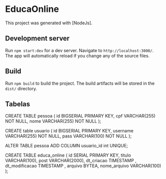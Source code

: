 # EducaOnline

This project was generated with [NodeJs].

## Development server

Run `npm start:dev` for a dev server. Navigate to `http://localhost:3000/`. The app will automatically reload if you change any of the source files.

## Build

Run `npm build` to build the project. The build artifacts will be stored in the `dist/` directory.

## Tabelas

CREATE TABLE pessoa (
id BIGSERIAL PRIMARY KEY,
cpf VARCHAR(255) NOT NULL,
nome VARCHAR(255) NOT NULL
);

CREATE table usuario (
id BIGSERIAL PRIMARY KEY,
username VARCHAR(255) NOT NULL,
pass VARCHAR(100) NOT NULL
);

ALTER TABLE pessoa
ADD COLUMN usuario_id int UNIQUE;

CREATE TABLE educa_online (
id SERIAL PRIMARY KEY,
titulo VARCHAR(100),
post VARCHAR(2000),
dt_criacao TIMESTAMP ,
dt_modificacao TIMESTAMP ,
arquivo BYTEA,
nome_arquivo VARCHAR(100)
);